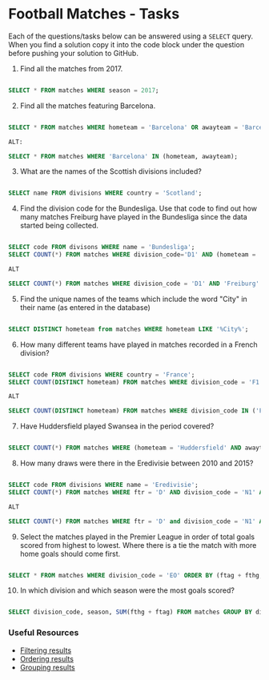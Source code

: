 # Football Matches - Tasks

Each of the questions/tasks below can be answered using a `SELECT` query. When you find a solution copy it into the code block under the question before pushing your solution to GitHub.

1) Find all the matches from 2017.

```sql

SELECT * FROM matches WHERE season = 2017;


```

2) Find all the matches featuring Barcelona.

```sql

SELECT * FROM matches WHERE hometeam = 'Barcelona' OR awayteam = 'Barcelona';

ALT:

SELECT * FROM matches WHERE 'Barcelona' IN (hometeam, awayteam);


```

3) What are the names of the Scottish divisions included?

```sql

SELECT name FROM divisions WHERE country = 'Scotland';


```

4) Find the division code for the Bundesliga. Use that code to find out how many matches Freiburg have played in the Bundesliga since the data started being collected.

```sql

SELECT code FROM divisons WHERE name = 'Bundesliga';
SELECT COUNT(*) FROM matches WHERE division_code='D1' AND (hometeam = 'Freiburg' OR awayteam = 'Freiburg');

ALT

SELECT COUNT(*) FROM matches WHERE division_code = 'D1' AND 'Freiburg' IN (hometeam, awayteam);


```

5) Find the unique names of the teams which include the word "City" in their name (as entered in the database)

```sql

SELECT DISTINCT hometeam from matches WHERE hometeam LIKE '%City%';


```

6) How many different teams have played in matches recorded in a French division?

```sql

SELECT code FROM divisions WHERE country = 'France';
SELECT COUNT(DISTINCT hometeam) FROM matches WHERE division_code = 'F1' OR division_code = 'F2';

ALT

SELECT COUNT(DISTINCT hometeam) FROM matches WHERE division_code IN ('F1', 'F2');

```

7) Have Huddersfield played Swansea in the period covered?

```sql

SELECT COUNT(*) FROM matches WHERE (hometeam = 'Huddersfield' AND awayteam = 'Swansea') OR (awayteam = 'Huddersfield' AND hometeam = 'Swansea');


```

8) How many draws were there in the Eredivisie between 2010 and 2015?

```sql

SELECT code FROM divisions WHERE name = 'Eredivisie';
SELECT COUNT(*) FROM matches WHERE ftr = 'D' AND division_code = 'N1' AND 2010 <= season AND season <= 2015;

ALT

SELECT COUNT(*) FROM matches WHERE ftr = 'D' and division_code = 'N1' AND (SEASON BETWEEN 2010 AND 2015);


```

9) Select the matches played in the Premier League in order of total goals scored from highest to lowest. Where there is a tie the match with more home goals should come first.

```sql

SELECT * FROM matches WHERE division_code = 'EO' ORDER BY (ftag + fthg, fthg) DESC;


```

10) In which division and which season were the most goals scored?

```sql

SELECT division_code, season, SUM(fthg + ftag) FROM matches GROUP BY division_code, season ORDER BY sum DESC;

```

### Useful Resources

- [Filtering results](https://www.w3schools.com/sql/sql_where.asp)
- [Ordering results](https://www.w3schools.com/sql/sql_orderby.asp)
- [Grouping results](https://www.w3schools.com/sql/sql_groupby.asp)